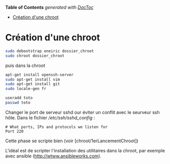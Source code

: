 <!-- START doctoc generated TOC please keep comment here to allow auto update -->
<!-- DON'T EDIT THIS SECTION, INSTEAD RE-RUN doctoc TO UPDATE -->
**Table of Contents**  *generated with [DocToc](https://github.com/thlorenz/doctoc)*

- [Création d'une chroot](#cr%C3%A9ation-dune-chroot)

<!-- END doctoc generated TOC please keep comment here to allow auto update -->

# Création d'une chroot
````bash
sudo debootstrap oneiric dossier_chroot
sudo chroot dossier_chroot
````

puis dans la chroot

````bash
apt-get install openssh-server
sudo apt-get install vim
sudo apt-get install git
sudo locale-gen fr

useradd toto
passwd toto
````

Changer le port de serveur sshd our éviter un conflit avec le seurveur ssh hôte. Dans le fichier */etc/ssh/sshd_config* :
````
# What ports, IPs and protocols we listen for
Port 220
````

Cette phase se scripte bien (voir [chroot/1erLancementChroot])

L'idéal est de scripter l'installation des utilitaires dans la chroot, par exemple avec ansible (http://wtww.ansibleworks.com).
